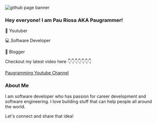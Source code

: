 ![github page banner](https://user-images.githubusercontent.com/29646709/155891996-20f68c05-fa79-4743-a0f4-2894962eb70b.png)


### Hey everyone! I am Pau Riosa AKA Paugrammer!

🎥 Youtuber

💻.Software Developer   

📕 Blogger

Checkout my latest video here 👇👇👇👇👇👇👇

[Paugramming Youtube Channel](https://www.youtube.com/c/paugramming)

### About Me
I am software developer who has passion for career development and software engineering. I love building stuff that can help people all around the world.

Let's connect and share that idea!
